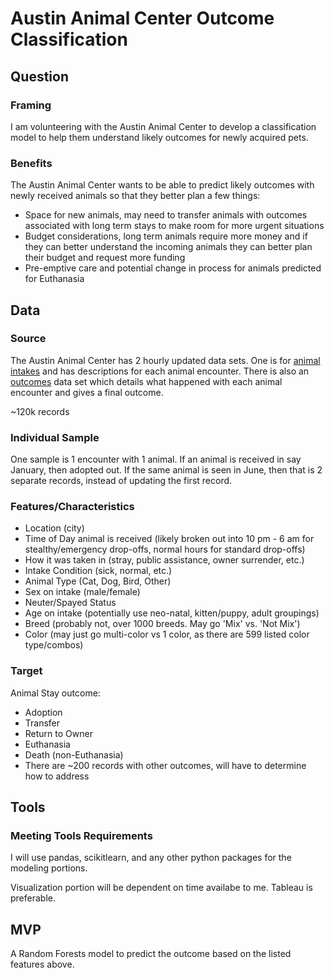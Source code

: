 # Austin Animal Center Outcome Classification

## Question
### Framing
I am volunteering with the Austin Animal Center to develop a classification model to help them understand likely outcomes for newly acquired pets.

### Benefits
The Austin Animal Center wants to be able to predict likely outcomes with newly received animals so that they better plan a few things:
* Space for new animals, may need to transfer animals with outcomes associated with long term stays to make room for more urgent situations
* Budget considerations, long term animals require more money and if they can better understand the incoming animals they can better plan their budget and request more funding
* Pre-emptive care and potential change in process for animals predicted for Euthanasia

## Data
### Source
The Austin Animal Center has 2 hourly updated data sets. One is for [animal intakes](https://data.austintexas.gov/Health-and-Community-Services/Austin-Animal-Center-Intakes/wter-evkm) and has descriptions for each animal encounter. There is also an [outcomes](https://data.austintexas.gov/Health-and-Community-Services/Austin-Animal-Center-Outcomes/9t4d-g238) data set which details what happened with each animal encounter and gives a final outcome.

~120k records

### Individual Sample
One sample is 1 encounter with 1 animal. If an animal is received in say January, then adopted out. If the same animal is seen in June, then that is 2 separate records, instead of updating the first record.

### Features/Characteristics
* Location (city)
* Time of Day animal is received (likely broken out into 10 pm - 6 am for stealthy/emergency drop-offs, normal hours for standard drop-offs)
* How it was taken in (stray, public assistance, owner surrender, etc.)
* Intake Condition (sick, normal, etc.)
* Animal Type (Cat, Dog, Bird, Other)
* Sex on intake (male/female)
* Neuter/Spayed Status
* Age on intake (potentially use neo-natal, kitten/puppy, adult groupings)
* Breed (probably not, over 1000 breeds. May go 'Mix' vs. 'Not Mix')
* Color (may just go multi-color vs 1 color, as there are 599 listed color type/combos)

### Target
Animal Stay outcome:
* Adoption
* Transfer
* Return to Owner
* Euthanasia
* Death (non-Euthanasia)
* There are ~200 records with other outcomes, will have to determine how to address

## Tools
### Meeting Tools Requirements
I will use pandas, scikitlearn, and any other python packages for the modeling portions.

Visualization portion will be dependent on time availabe to me. Tableau is preferable.

## MVP
A Random Forests model to predict the outcome based on the listed features above.

